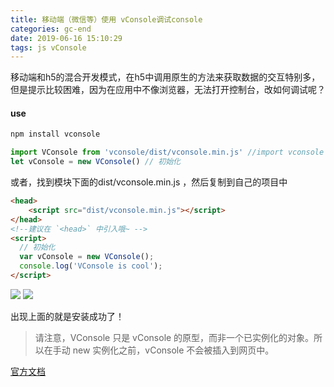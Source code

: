 ```yaml
---
title: 移动端（微信等）使用 vConsole调试console
categories: gc-end
date: 2019-06-16 15:10:29
tags: js vConsole
---
```


移动端和h5的混合开发模式，在h5中调用原生的方法来获取数据的交互特别多，但是提示比较困难，因为在应用中不像浏览器，无法打开控制台，改如何调试呢？

#### use
```javascript
npm install vconsole

import VConsole from 'vconsole/dist/vconsole.min.js' //import vconsole
let vConsole = new VConsole() // 初始化
```
<!-- more -->
或者，找到模块下面的dist/vconsole.min.js ，然后复制到自己的项目中
```html
<head>
    <script src="dist/vconsole.min.js"></script>
</head>
<!--建议在 `<head>` 中引入哦~ -->
<script>
  // 初始化
  var vConsole = new VConsole();
  console.log('VConsole is cool');
</script>
```

<img src="/images/img-folder/vconsole1.png">    
<img src="/images/img-folder/vconsole.png">    

出现上面的就是安装成功了！

> 请注意，VConsole 只是 vConsole 的原型，而非一个已实例化的对象。所以在手动 new 实例化之前，vConsole 不会被插入到网页中。

[官方文档](https://github.com/Tencent/vConsole/blob/dev/doc/tutorial_CN.md)